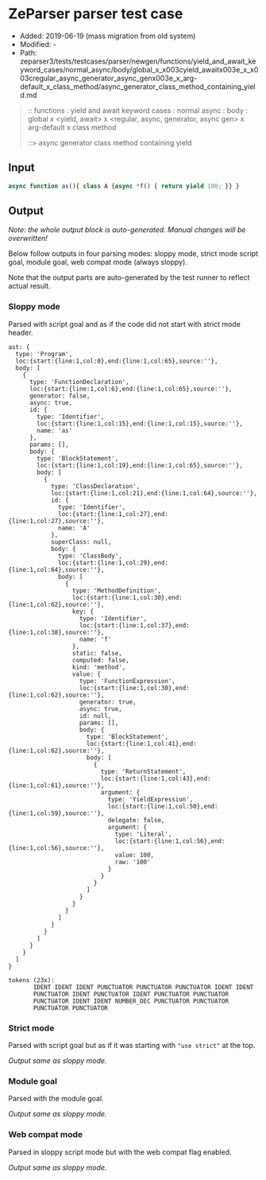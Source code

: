 # ZeParser parser test case

- Added: 2019-06-19 (mass migration from old system)
- Modified: -
- Path: zeparser3/tests/testcases/parser/newgen/functions/yield_and_await_keyword_cases/normal_async/body/global_x_x003cyield_awaitx003e_x_x003cregular_async_generator_async_genx003e_x_arg-default_x_class_method/async_generator_class_method_containing_yield.md

> :: functions : yield and await keyword cases : normal async : body : global x <yield, await> x <regular, async, generator, async gen> x arg-default x class method
>
> ::> async generator class method containing yield

## Input

`````js
async function as(){ class A {async *f() { return yield 100; }} }
`````

## Output

_Note: the whole output block is auto-generated. Manual changes will be overwritten!_

Below follow outputs in four parsing modes: sloppy mode, strict mode script goal, module goal, web compat mode (always sloppy).

Note that the output parts are auto-generated by the test runner to reflect actual result.

### Sloppy mode

Parsed with script goal and as if the code did not start with strict mode header.

`````
ast: {
  type: 'Program',
  loc:{start:{line:1,col:0},end:{line:1,col:65},source:''},
  body: [
    {
      type: 'FunctionDeclaration',
      loc:{start:{line:1,col:6},end:{line:1,col:65},source:''},
      generator: false,
      async: true,
      id: {
        type: 'Identifier',
        loc:{start:{line:1,col:15},end:{line:1,col:15},source:''},
        name: 'as'
      },
      params: [],
      body: {
        type: 'BlockStatement',
        loc:{start:{line:1,col:19},end:{line:1,col:65},source:''},
        body: [
          {
            type: 'ClassDeclaration',
            loc:{start:{line:1,col:21},end:{line:1,col:64},source:''},
            id: {
              type: 'Identifier',
              loc:{start:{line:1,col:27},end:{line:1,col:27},source:''},
              name: 'A'
            },
            superClass: null,
            body: {
              type: 'ClassBody',
              loc:{start:{line:1,col:29},end:{line:1,col:64},source:''},
              body: [
                {
                  type: 'MethodDefinition',
                  loc:{start:{line:1,col:30},end:{line:1,col:62},source:''},
                  key: {
                    type: 'Identifier',
                    loc:{start:{line:1,col:37},end:{line:1,col:38},source:''},
                    name: 'f'
                  },
                  static: false,
                  computed: false,
                  kind: 'method',
                  value: {
                    type: 'FunctionExpression',
                    loc:{start:{line:1,col:30},end:{line:1,col:62},source:''},
                    generator: true,
                    async: true,
                    id: null,
                    params: [],
                    body: {
                      type: 'BlockStatement',
                      loc:{start:{line:1,col:41},end:{line:1,col:62},source:''},
                      body: [
                        {
                          type: 'ReturnStatement',
                          loc:{start:{line:1,col:43},end:{line:1,col:61},source:''},
                          argument: {
                            type: 'YieldExpression',
                            loc:{start:{line:1,col:50},end:{line:1,col:59},source:''},
                            delegate: false,
                            argument: {
                              type: 'Literal',
                              loc:{start:{line:1,col:56},end:{line:1,col:56},source:''},
                              value: 100,
                              raw: '100'
                            }
                          }
                        }
                      ]
                    }
                  }
                }
              ]
            }
          }
        ]
      }
    }
  ]
}

tokens (23x):
       IDENT IDENT IDENT PUNCTUATOR PUNCTUATOR PUNCTUATOR IDENT IDENT
       PUNCTUATOR IDENT PUNCTUATOR IDENT PUNCTUATOR PUNCTUATOR
       PUNCTUATOR IDENT IDENT NUMBER_DEC PUNCTUATOR PUNCTUATOR
       PUNCTUATOR PUNCTUATOR
`````

### Strict mode

Parsed with script goal but as if it was starting with `"use strict"` at the top.

_Output same as sloppy mode._

### Module goal

Parsed with the module goal.

_Output same as sloppy mode._

### Web compat mode

Parsed in sloppy script mode but with the web compat flag enabled.

_Output same as sloppy mode._
